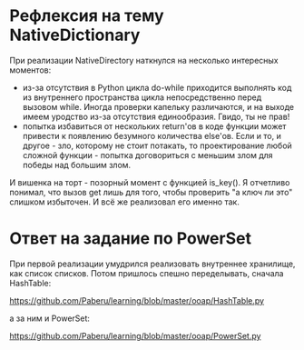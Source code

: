 # Рефлексия на тему NativeDictionary

При реализации NativeDirectory наткнулся на несколько интересных моментов:
- из-за отсутствия в Python цикла do-while приходится выполнять код из внутреннего пространства цикла непосредственно перед вызовом while. Иногда проверки капельку различаются, и на выходе имеем уродство из-за отсутствия единообразия. Гвидо, ты не прав!
- попытка избавиться от нескольких return'ов в коде функции может привести к появлению безумного количества else'ов. Если и то, и другое - зло, которому не стоит потакать, то проектирование любой сложной функции - попытка договориться с меньшим злом для победы над большим злом.

И вишенка на торт - позорный момент с функцией is_key(). Я отчетливо понимал, что вызов get лишь для того, чтобы проверить "а ключ ли это" слишком избыточен. И всё же реализовал его именно так.

# Ответ на задание по PowerSet

При первой реализации умудрился реализовать внутреннее хранилище, как список списков. Потом пришлось спешно переделывать, 
сначала HashTable:

https://github.com/Paberu/learning/blob/master/ooap/HashTable.py

а за ним и PowerSet:

https://github.com/Paberu/learning/blob/master/ooap/PowerSet.py
